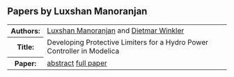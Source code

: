 ## Papers by Luxshan Manoranjan
<table>
<tr><th>Authors:</th>
<td>
<a href="/proceedings/authors/LuxshanManoranjan">Luxshan Manoranjan</a> and <a href="/proceedings/authors/DietmarWinkler">Dietmar Winkler</a></td>
</tr>
<tr><th>Title:</th>
<td>Developing Protective Limiters for a Hydro Power Controller in Modelica</td>
</tr>
<tr><th>Paper:</th>
<td><a href="/abstracts/abstract_8A_2">abstract</a> <a href="/proceedings/papers/Modelica2021session8A_paper2.pdf">full paper</a></td>
</tr>
</table>

